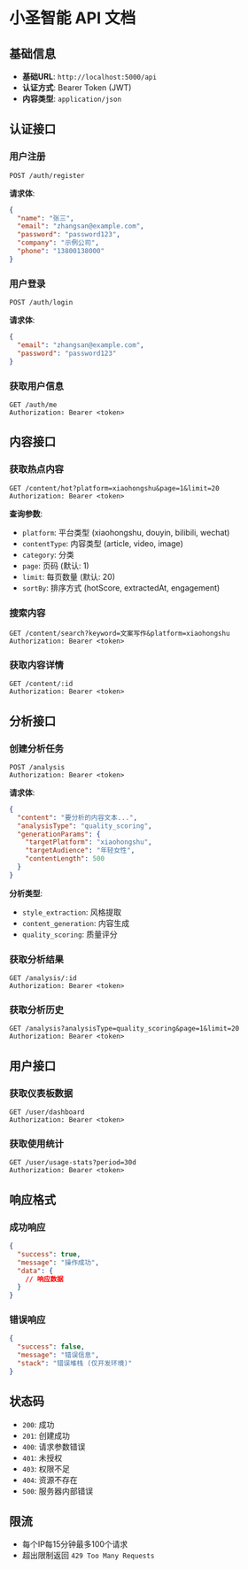 # 小圣智能 API 文档

## 基础信息

- **基础URL**: `http://localhost:5000/api`
- **认证方式**: Bearer Token (JWT)
- **内容类型**: `application/json`

## 认证接口

### 用户注册
```http
POST /auth/register
```

**请求体**:
```json
{
  "name": "张三",
  "email": "zhangsan@example.com",
  "password": "password123",
  "company": "示例公司",
  "phone": "13800138000"
}
```

### 用户登录
```http
POST /auth/login
```

**请求体**:
```json
{
  "email": "zhangsan@example.com",
  "password": "password123"
}
```

### 获取用户信息
```http
GET /auth/me
Authorization: Bearer <token>
```

## 内容接口

### 获取热点内容
```http
GET /content/hot?platform=xiaohongshu&page=1&limit=20
Authorization: Bearer <token>
```

**查询参数**:
- `platform`: 平台类型 (xiaohongshu, douyin, bilibili, wechat)
- `contentType`: 内容类型 (article, video, image)
- `category`: 分类
- `page`: 页码 (默认: 1)
- `limit`: 每页数量 (默认: 20)
- `sortBy`: 排序方式 (hotScore, extractedAt, engagement)

### 搜索内容
```http
GET /content/search?keyword=文案写作&platform=xiaohongshu
Authorization: Bearer <token>
```

### 获取内容详情
```http
GET /content/:id
Authorization: Bearer <token>
```

## 分析接口

### 创建分析任务
```http
POST /analysis
Authorization: Bearer <token>
```

**请求体**:
```json
{
  "content": "要分析的内容文本...",
  "analysisType": "quality_scoring",
  "generationParams": {
    "targetPlatform": "xiaohongshu",
    "targetAudience": "年轻女性",
    "contentLength": 500
  }
}
```

**分析类型**:
- `style_extraction`: 风格提取
- `content_generation`: 内容生成
- `quality_scoring`: 质量评分

### 获取分析结果
```http
GET /analysis/:id
Authorization: Bearer <token>
```

### 获取分析历史
```http
GET /analysis?analysisType=quality_scoring&page=1&limit=20
Authorization: Bearer <token>
```

## 用户接口

### 获取仪表板数据
```http
GET /user/dashboard
Authorization: Bearer <token>
```

### 获取使用统计
```http
GET /user/usage-stats?period=30d
Authorization: Bearer <token>
```

## 响应格式

### 成功响应
```json
{
  "success": true,
  "message": "操作成功",
  "data": {
    // 响应数据
  }
}
```

### 错误响应
```json
{
  "success": false,
  "message": "错误信息",
  "stack": "错误堆栈 (仅开发环境)"
}
```

## 状态码

- `200`: 成功
- `201`: 创建成功
- `400`: 请求参数错误
- `401`: 未授权
- `403`: 权限不足
- `404`: 资源不存在
- `500`: 服务器内部错误

## 限流

- 每个IP每15分钟最多100个请求
- 超出限制返回 `429 Too Many Requests`
